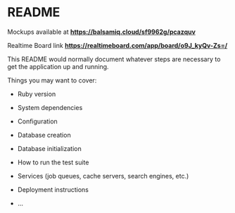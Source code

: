 # README
Mockups available at **https://balsamiq.cloud/sf9962g/pcazquv**

Realtime Board link **https://realtimeboard.com/app/board/o9J_kyQv-Zs=/**


This README would normally document whatever steps are necessary to get the
application up and running.

Things you may want to cover:

* Ruby version

* System dependencies

* Configuration

* Database creation

* Database initialization

* How to run the test suite

* Services (job queues, cache servers, search engines, etc.)

* Deployment instructions

* ...
